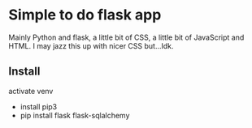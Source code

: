 # Simple to do flask app 
Mainly Python and flask, a little bit of CSS, a little bit of JavaScript and HTML. I may jazz this up with nicer CSS but...Idk. 
## Install
activate venv
- install pip3
- pip install flask flask-sqlalchemy